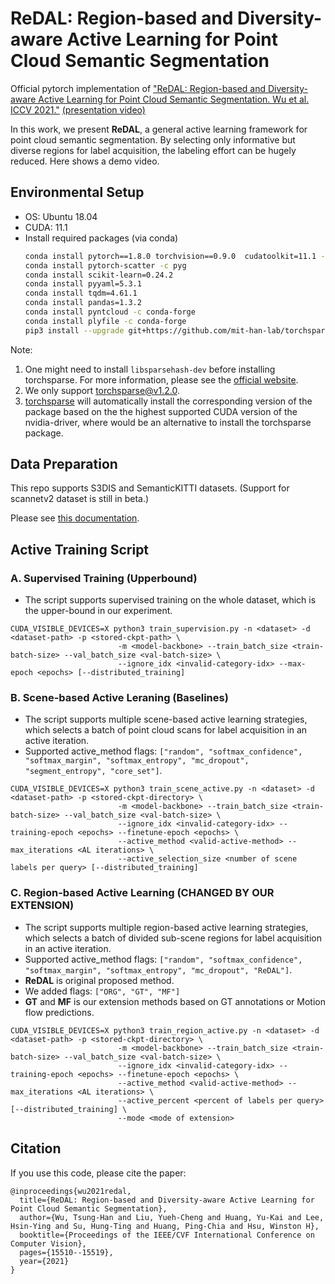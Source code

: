 # ReDAL: Region-based and Diversity-aware Active Learning for Point Cloud Semantic Segmentation
Official pytorch implementation of ["ReDAL: Region-based and Diversity-aware Active Learning for Point Cloud Semantic Segmentation. Wu et al. ICCV 2021."](https://arxiv.org/abs/2107.11769) [(presentation video)](https://www.youtube.com/watch?v=XJeb9kMxs5E)

In this work, we present **ReDAL**, a general active learning framework for point cloud semantic segmentation. By selecting only informative but diverse regions for label acquisition, the labeling effort can be hugely reduced.
Here shows a demo video.


## Environmental Setup

- OS: Ubuntu 18.04
- CUDA: 11.1
- Install required packages (via conda)
  ```bash
  conda install pytorch==1.8.0 torchvision==0.9.0  cudatoolkit=11.1 -c pytorch -c conda-forge
  conda install pytorch-scatter -c pyg
  conda install scikit-learn=0.24.2
  conda install pyyaml=5.3.1
  conda install tqdm=4.61.1
  conda install pandas=1.3.2
  conda install pyntcloud -c conda-forge
  conda install plyfile -c conda-forge
  pip3 install --upgrade git+https://github.com/mit-han-lab/torchsparse.git@v1.2.0
  ```

Note: 
1. One might need to install `libsparsehash-dev` before installing torchsparse. For more information, please see the [official website](https://github.com/mit-han-lab/torchsparse).
2. We only support torchsparse@v1.2.0.
3. [torchsparse](https://anaconda.org/conda-forge/torchsparse) will automatically install the corresponding version of the package based on the the highest supported CUDA version of the nvidia-driver, where would be an alternative to install the torchsparse package.

## Data Preparation

This repo supports S3DIS and SemanticKITTI datasets. (Support for scannetv2 dataset is still in beta.)

Please see [this documentation](./data_preparation).

## Active Training Script

### A. Supervised Training (Upperbound)

- The script supports supervised training on the whole dataset, which is the upper-bound in our experiment.

```shell
CUDA_VISIBLE_DEVICES=X python3 train_supervision.py -n <dataset> -d <dataset-path> -p <stored-ckpt-path> \
                        -m <model-backbone> --train_batch_size <train-batch-size> --val_batch_size <val-batch-size> \
                        --ignore_idx <invalid-category-idx> --max-epoch <epochs> [--distributed_training]
```

### B. Scene-based Active Leraning (Baselines)
- The script supports multiple scene-based active learning strategies, which selects a batch of point cloud scans for label acquisition in an active iteration.
- Supported active\_method flags: `["random", "softmax_confidence", "softmax_margin", "softmax_entropy", "mc_dropout", "segment_entropy", "core_set"]`.

```shell
CUDA_VISIBLE_DEVICES=X python3 train_scene_active.py -n <dataset> -d <dataset-path> -p <stored-ckpt-directory> \
                        -m <model-backbone> --train_batch_size <train-batch-size> --val_batch_size <val-batch-size> \
                        --ignore_idx <invalid-category-idx> --training-epoch <epochs> --finetune-epoch <epochs> \
                        --active_method <valid-active-method> --max_iterations <AL iterations> \
                        --active_selection_size <number of scene labels per query> [--distributed_training]
```

### C. Region-based Active Learning (CHANGED BY OUR EXTENSION)

- The script supports multiple region-based active learning strategies, which selects a batch of divided sub-scene regions for label acquisition in an active iteration.
- Supported active\_method flags: `["random", "softmax_confidence", "softmax_margin", "softmax_entropy", "mc_dropout", "ReDAL"]`.
- **ReDAL** is original proposed method.
- We added flags: `["ORG", "GT", "MF"]`
- **GT** and **MF** is our extension methods based on GT annotations or Motion flow predictions.

```shell
CUDA_VISIBLE_DEVICES=X python3 train_region_active.py -n <dataset> -d <dataset-path> -p <stored-ckpt-directory> \
                        -m <model-backbone> --train_batch_size <train-batch-size> --val_batch_size <val-batch-size> \
                        --ignore_idx <invalid-category-idx> --training-epoch <epochs> --finetune-epoch <epochs> \
                        --active_method <valid-active-method> --max_iterations <AL iterations> \
                        --active_percent <percent of labels per query> [--distributed_training] \
                        --mode <mode of extension>
```


## Citation

If you use this code, please cite the paper:

```
@inproceedings{wu2021redal,
  title={ReDAL: Region-based and Diversity-aware Active Learning for Point Cloud Semantic Segmentation},
  author={Wu, Tsung-Han and Liu, Yueh-Cheng and Huang, Yu-Kai and Lee, Hsin-Ying and Su, Hung-Ting and Huang, Ping-Chia and Hsu, Winston H},
  booktitle={Proceedings of the IEEE/CVF International Conference on Computer Vision},
  pages={15510--15519},
  year={2021}
}
```
